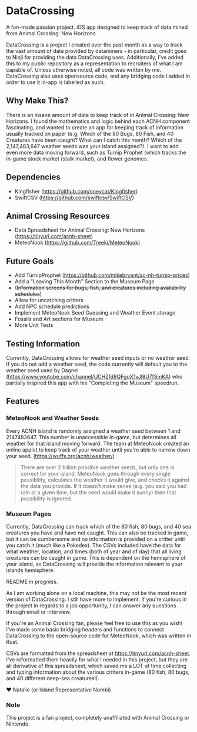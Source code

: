 # DataCrossing
A fan-made passion project. iOS app designed to keep track of data mined from Animal Crossing: New Horizons.

DataCrossing is a project I created over the past month as a way to track the vast amount of data provided by dataminers - in particular, credit goes to Ninji for providing the data DataCrossing uses.
Additionally, I've added this to my public repository as a representation to recruiters of what I am capable of. Unless otherwise noted, all code was written by me. 
DataCrossing also uses opensource code, and any bridging code I added in order to use it in-app is labelled as such. 

## Why Make This?
There is an insane amount of data to keep track of in Animal Crossing: New Horizons. I found the mathematics and logic behind each ACNH component fascinating, and wanted to create an app for keeping track of information usually tracked on paper (e.g. Which of the 80 Bugs, 80 Fish, and 40 Creatures have been caught? What can I catch this month? Which of the 2,147,483,647 weather seeds was your island assigned?). I want to add even more data moving forward, such as Turnip Prophet (which tracks the in-game stock market (stalk market), and flower genomes. 

## Dependencies
* Kingfisher (https://github.com/onevcat/Kingfisher)
* SwiftCSV (https://github.com/swiftcsv/SwiftCSV)

## Animal Crossing Resources 
* Data Spreadsheet for Animal Crossing: New Horizons (https://tinyurl.com/acnh-sheet)
* MeteoNook (https://github.com/Treeki/MeteoNook)

## Future Goals
* Add TurnipProphet (https://github.com/mikebryant/ac-nh-turnip-prices)
* Add a "Leaving This Month" Section to the Museum Page
* (~~Information screens for bugs, fish, and creatures including availability schedules~~)
* Allow for uncatching critters
* Add NPC schedule predictions
* Implement MeteoNook Seed Guessing and Weather Event storage
* Fossils and Art sections for Museum
* More Unit Tests

## Testing Information
Currently, DataCrossing allows for weather seed inputs or no weather seed. If you do not add a weather seed, the code currently will default you to the weather seed used by Dagnel (https://www.youtube.com/channel/UCHZfd9QFgqX1vJl8U7fSmKA) who partially inspired this app with his "Completing the Museum" speedrun. 

## Features

### MeteoNook and Weather Seeds
Every ACNH island is randomly assigned a weather seed between 1 and 2147483647. This number is unaccessible in-game, but determines all weather for that island moving forward. The team at MeteoNook created an online applet to keep track of your weather until you're able to narrow down your seed. (https://wuffs.org/acnh/weather/)
> There are over 2 billion possible weather seeds, but only one is correct for your island. MeteoNook goes through every single possibility, calculates the weather it would give, and checks it against the data you provide. If it doesn't make sense (e.g. you said you had rain at a given time, but the seed would make it sunny) then that possibility is ignored.

### Museum Pages
Currently, DataCrossing can track which of the 80 fish, 80 bugs, and 40 sea creatures you have and have not caught. This can also be tracked in game, but it can be cumbersome and no information is provided on a critter until you catch it (much like a Pokedex). The CSVs included have the data for what weather, location, and times (both of year and of day) that all living creatures can be caught in game. This is dependent on the hemisphere of your island, so DataCrossing will provide the information relevant to your islands hemisphere. 

README in progress. 

As I am working alone on a local machine, this may not be the most recent version of DataCrossing. I still have more to implement. If you're curious in the project in regards to a job opportunity,
I can answer any questions through email or interview.

If you're an Animal Crossing fan, please feel free to use this as you wish! I've made some basic bridging headers and functions to connect DataCrossing to the open-source code for MeteoNook, which was written in Rust.

CSVs are formatted from the spreadsheet at https://tinyurl.com/acnh-sheet. I've reformatted them heavily for what I needed in this project, but they are all derivative of this spreadsheet, which saved me a LOT of time collecting and typing information about the
various critters in-game (80 fish, 80 bugs, and 40 different deep-sea creatures!). 

:heart: Natalie (or Island Representative Nombi)

### Note
This project is a fan project, completely unaffiliated with Animal Crossing or Nintendo.
